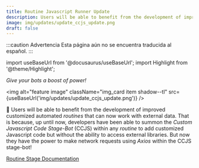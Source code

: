 ```yaml
---
title: Routine Javascript Runner Update
description: Users will be able to benefit from the development of improved customized automated routine that can now work with external data. That is because, up until now, developers have been able to summon the Custom Javascript Code Stage-Bot (CCJS) within any routine to add customized Javascript code but without the ability to access external libraries. But now they have the power to make network requests using Axios within the CCJS stage-bot!
image: img/updates/update_ccjs_update.png
draft: false
---
```


:::caution Advertencia
Esta página aún no se encuentra traducida al español.
:::

import useBaseUrl from '@docusaurus/useBaseUrl'; 
import Highlight from '@theme/Highlight';

<div className="align-center">
<div className="card">
<div className="card__header">

<span className="hero__subtitle"><em>

Give your bots a boost of power!

</em></span>

</div>
<div className="card__image">

<img alt="feature image" className="img_card item shadow--tl" src={useBaseUrl('img/updates/update_ccjs_update.png')} />
<br/>

</div>
<div className="card__body">

🤖 Users will be able to benefit from the development of improved customized automated _routines_ that can now work with external data. That is because, up until now, developers have been able to summon the _Custom Javascript Code Stage-Bot_ (CCJS) within any _routine_ to add customized Javascript code but without the ability to access external libraries. But now they have the power to make network requests using _Axios_ within the CCJS stage-bot!

</div>
<div className="card__footer text-center align-padding-center">

<a className="button button--info button--block" href="/docs/documentation/automation/bots/ccjs-2.0.1">Routine Stage Documentation</a>
<br/>



</div>
</div>
</div>

